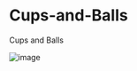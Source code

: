 # Cups-and-Balls
Cups and Balls

![image](https://github.com/user-attachments/assets/5b4f2a04-ee93-43a8-9499-ca05067f9994)
